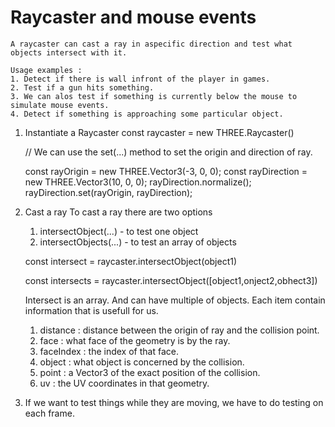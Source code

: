 # Raycaster and mouse events

    A raycaster can cast a ray in aspecific direction and test what objects intersect with it.

    Usage examples :
    1. Detect if there is wall infront of the player in games.
    2. Test if a gun hits something.
    3. We can alos test if something is currently below the mouse to simulate mouse events.
    4. Detect if something is approaching some particular object.

1. Instantiate a Raycaster
   const raycaster = new THREE.Raycaster()

   // We can use the set(...) method to set the origin and direction of ray.

   const rayOrigin = new THREE.Vector3(-3, 0, 0);
   const rayDirection = new THREE.Vector3(10, 0, 0);
   rayDirection.normalize();
   rayDirection.set(rayOrigin, rayDirection);

2. Cast a ray
   To cast a ray there are two options

   1. intersectObject(...) - to test one object
   2. intersectObjects(...) - to test an array of objects

   const intersect = raycaster.intersectObject(object1)

   const intersects = raycaster.intersectObject([object1,onject2,obhect3])

   Intersect is an array. And can have multiple of objects.
   Each item contain information that is usefull for us.

   1. distance : distance between the origin of ray and the collision point.
   2. face : what face of the geometry is by the ray.
   3. faceIndex : the index of that face.
   4. object : what object is concerned by the collision.
   5. point : a Vector3 of the exact position of the collision.
   6. uv : the UV coordinates in that geometry.

3. If we want to test things while they are moving, we have to do testing on each frame.
